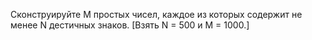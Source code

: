 Сконструируйте M простых чисел, каждое из которых содержит не менее N дестичных знаков. [Взять N = 500 и M = 1000.]
